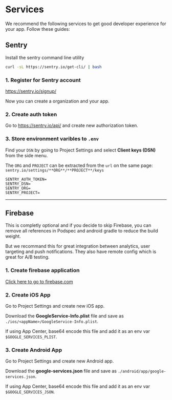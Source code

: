 # Services

We recommend the following services to get good developer experience for your app. Follow these guides:

## Sentry

Install the sentry command line utility

```bash
curl -sL https://sentry.io/get-cli/ | bash
```

### 1. Register for Sentry account

https://sentry.io/signup/

Now you can create a organization and your app.

### 2. Create auth token

Go to https://sentry.io/api/ and create new authorization token.

### 3. Store environment varibles to `.env`

Find your `DSN` by going to Project Settings and select **Client keys (DSN)** from the side menu.

The `ORG` and `PROJECT` can be extracted from the `url` on the same page: `sentry.io/settings/**ORG**/**PROJECT**/keys`

```
SENTRY_AUTH_TOKEN=
SENTRY_DSN=
SENTRY_ORG=
SENTRY_PROJECT=
```

_____________

## Firebase

This is completly optional and if you decide to skip Firebase, you can remove all references in Podspec and android gradle to reduce the build weight.

But we recommand this for great integration between analytics, user targeting and push notifications. They also have remote config which is great for A/B testing.

### 1. Create firebase application

[Click here to go to firebase.com](https://firebase.google.com/)

### 2. Create iOS App

Go to Project Settings and create new iOS app.

Download the **GoogleService-Info.plist** file and save as `./ios/<appName>/GoogleService-Info.plist`.

If using App Center, base64 encode this file and add it as an env var `$GOOGLE_SERVICES_PLIST`.

### 3. Create Android App

Go to Project Settings and create new Android app.

Download the **google-services.json** file and save as `./android/app/google-services.json`.

If using App Center, base64 encode this file and add it as an env var `$GOOGLE_SERVICES_JSON`.
